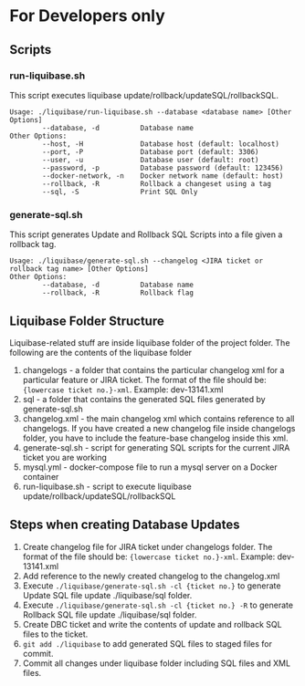 # For Developers only

## Scripts

### run-liquibase.sh
This script executes liquibase update/rollback/updateSQL/rollbackSQL.

```
Usage: ./liquibase/run-liquibase.sh --database <database name> [Other Options]
        --database, -d          Database name
Other Options:
        --host, -H              Database host (default: localhost)
        --port, -P              Database port (default: 3306)
        --user, -u              Database user (default: root)
        --password, -p          Database password (default: 123456)
        --docker-network, -n    Docker network name (default: host)
        --rollback, -R          Rollback a changeset using a tag
        --sql, -S               Print SQL Only
```

### generate-sql.sh
This script generates Update and Rollback SQL Scripts into a file given a rollback tag.

```
Usage: ./liquibase/generate-sql.sh --changelog <JIRA ticket or rollback tag name> [Other Options]
Other Options:
        --database, -d          Database name
        --rollback, -R          Rollback flag
```

## Liquibase Folder Structure
Liquibase-related stuff are inside liquibase folder of the project folder.
The following are the contents of the liquibase folder

1. changelogs - a folder that contains the particular changelog xml for a particular feature or JIRA ticket.
The format of the file should be: `{lowercase ticket no.}-xml`. Example: dev-13141.xml
2. sql - a folder that contains the generated SQL files generated by generate-sql.sh
3. changelog.xml - the main changelog xml which contains reference to all changelogs.
If you have created a new changelog file inside changelogs folder, you have to include the feature-base changelog inside
this xml.
4. generate-sql.sh - script for generating SQL scripts for the current JIRA ticket you are working
5. mysql.yml - docker-compose file to run a mysql server on a Docker container
6. run-liquibase.sh - script to execute liquibase update/rollback/updateSQL/rollbackSQL

## Steps when creating Database Updates

1. Create changelog file for JIRA ticket under changelogs folder. 
The format of the file should be: `{lowercase ticket no.}-xml`. Example: dev-13141.xml
2. Add reference to the newly created changelog to the changelog.xml
3. Execute `./liquibase/generate-sql.sh -cl {ticket no.}` to generate Update SQL file update ./liquibase/sql folder.
4. Execute `./liquibase/generate-sql.sh -cl {ticket no.} -R` to generate Rollback SQL file update ./liquibase/sql folder.
5. Create DBC ticket and write the contents of update and rollback SQL files to the ticket.
6. `git add ./liquibase` to add generated SQL files to staged files for commit.
7. Commit all changes under liquibase folder including SQL files and XML files.
